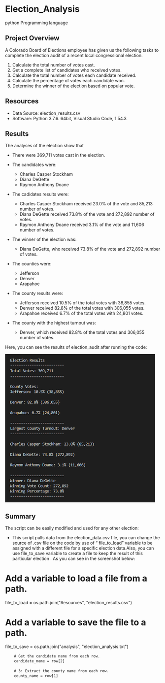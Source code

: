 # Election_Analysis
python Programming  language
## Project Overview
A Colorado Board of Elections employee has given us the following tasks to complete the election audit of a recent local congressional election.

1. Calculate the total number of votes cast.
2. Get a complete list of candidates who received votes.
3. Calculate the total number of votes each candidate received.
4. Calculate the percentage of votes each candidate won.
5. Determine the winner of the election based on popular vote.

## Resources
- Data Source: election_results.csv
- Software: Python 3.7.6. 64bit, Visual Studio Code, 1.54.3

## Results
The analyses of the election show that

- There were 369,711 votes cast in the election.

- The candidates were:

    - Charles Casper Stockham
    - Diana DeGette
    - Raymon Anthony Doane

- The cadidates results were:

  - Charles Casper Stockham received 23.0% of the vote and 85,213 number of votes.
  - Diana DeGette received 73.8% of the vote and 272,892 number of votes.
  - Raymon Anthony Doane received 3.1% of the vote and 11,606 number of votes.

- The winner of the election was:

  - Diana DeGette, who received 73.8% of the vote and 272,892 number of votes.

- The counties were:

  - Jefferson
  - Denver
  - Arapahoe

- The county results were:

  - Jefferson received 10.5% of the total votes with 38,855 votes.
  - Denver received 82.8% of the total votes with 306,055 votes.
  - Arapahoe received 6.7% of the total votes with 24,801 votes.

- The county with the highest turnout was:
  - Denver, which received 82.8% of the total votes and 306,055 number of votes.

Here, you can see the results of election_audit after running the code:

![election results.png](https://github.com/tjavaheripour/Election_Analysis/blob/main/election%20results.PNG)

## Summary
The script can be easily modified and used for any other election:

-	This script pulls data from the election_data.csv file, you can change the source of .csv file on the code by use of “ file_to_load” variable to be assigned with a different file for a specific election data.Also, you can use file_to_save variable to create a file to keep the result of this particular election . As you can see in the screenshot below:

# Add a variable to load a file from a path.
file_to_load = os.path.join("Resources", "election_results.csv")
# Add a variable to save the file to a path.
file_to_save = os.path.join("analysis", "election_analysis.txt")


        # Get the candidate name from each row.
        candidate_name = row[2]

        # 3: Extract the county name from each row.
        county_name = row[1]
